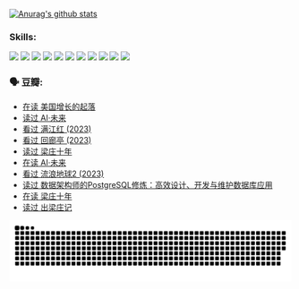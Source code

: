 
[![Anurag's github stats](https://github-readme-stats.vercel.app/api?username=w940853815)](https://github.com/anuraghazra/github-readme-stats)

### Skills:

<code><img height="32" src="https://cdn.jsdelivr.net/npm/simple-icons@v5/icons/python.svg"></code>
<code><img height="32" src="https://cdn.jsdelivr.net/npm/simple-icons@v5/icons/javascript.svg"></code>
<code><img height="32" src="https://cdn.jsdelivr.net/npm/simple-icons@v5/icons/django.svg"></code>
<code><img height="32" src="https://cdn.jsdelivr.net/npm/simple-icons@v5/icons/flask.svg"></code>
<code><img height="32" src="https://cdn.jsdelivr.net/npm/simple-icons@v5/icons/vuetify.svg"></code>
<code><img height="32" src="https://cdn.jsdelivr.net/npm/simple-icons@v5/icons/git.svg"></code>
<code><img height="32" src="https://cdn.jsdelivr.net/npm/simple-icons@v5/icons/docker.svg"></code>
<code><img height="32" src="https://cdn.jsdelivr.net/npm/simple-icons@v5/icons/postgresql.svg"></code>
<code><img height="32" src="https://cdn.jsdelivr.net/npm/simple-icons@v5/icons/elasticsearch.svg"></code>
<code><img height="32" src="https://cdn.jsdelivr.net/npm/simple-icons@v5/icons/macos.svg"></code>
<code><img height="32" src="https://cdn.jsdelivr.net/npm/simple-icons@v5/icons/linux.svg"></code>

### 🗣 豆瓣:

<!-- DOUBAN-ACTIVITIES:START -->
- [在读 美国增长的起落](https://www.douban.com/people/136069238/status/4220055912/?_i=83421817)
- [读过 AI·未来](https://www.douban.com/people/136069238/status/4220054171/?_i=83421817)
- [看过 满江红‎ (2023)](https://www.douban.com/people/136069238/status/4219146433/?_i=83421817)
- [看过 回廊亭‎ (2023)](https://www.douban.com/people/136069238/status/4215992758/?_i=83421817)
- [读过 梁庄十年](https://www.douban.com/people/136069238/status/4206664969/?_i=83421817)
- [在读 AI·未来](https://www.douban.com/people/136069238/status/4206653520/?_i=83421817)
- [看过 流浪地球2‎ (2023)](https://www.douban.com/people/136069238/status/4199558549/?_i=83421817)
- [读过 数据架构师的PostgreSQL修炼：高效设计、开发与维护数据库应用](https://www.douban.com/people/136069238/status/4199451104/?_i=83421817)
- [在读 梁庄十年](https://www.douban.com/people/136069238/status/4198822794/?_i=83421817)
- [读过 出梁庄记](https://www.douban.com/people/136069238/status/4198821001/?_i=83421817)
<!-- DOUBAN-ACTIVITIES:END -->


![Snake animation](https://raw.githubusercontent.com/w940853815/w940853815/output/github-contribution-grid-snake.svg)

<!--
**w940853815/w940853815** is a ✨ _special_ ✨ repository because its `README.md` (this file) appears on your GitHub profile.

Here are some ideas to get you started:

- 🔭 I’m currently working on ...
- 🌱 I’m currently learning ...
- 👯 I’m looking to collaborate on ...
- 🤔 I’m looking for help with ...
- 💬 Ask me about ...
- 📫 How to reach me: ...
- 😄 Pronouns: ...
- ⚡ Fun fact: ...
-->
